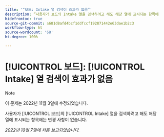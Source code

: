 ```yaml
---
title: '“보드: Intake 열 검색이 효과가 없음”'
description: “사용자가 보드의 Intake 열을 검색하려고 해도 해당 열에 표시되는 항목에는 변경 사항이 없습니다. ”
hidefromtoc: true
source-git-commit: a681d8afd4bcf1ddfccf192871442e63dae1b2c3
workflow-type: ht
source-wordcount: '68'
ht-degree: 100%

---
```



# [!UICONTROL 보드]: [!UICONTROL Intake] 열 검색이 효과가 없음

>[!NOTE]
>
>이 문제는 2022년 11월 3일에 수정되었습니다.

사용자가 [!UICONTROL 보드]의 [!UICONTROL Intake] 열을 검색하려고 해도 해당 열에 표시되는 항목에는 변경 사항이 없습니다.

_2022년 10월 7일에 처음 보고되었습니다._

